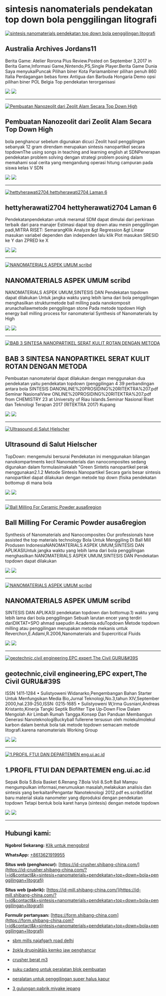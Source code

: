 # sintesis nanomaterials pendekatan top down bola penggilingan litografi

<a href="https://swt.shibang-china.com/?l=id&img&k=sintesis+nanomaterials+pendekatan+top+down+bola+penggilingan+litografi" target="_blank">![sintesis nanomaterials pendekatan top down bola penggilingan litografi](http://static.shibang-china.com/all-800x300/56.jpg)</a>

## Australia Archives Jordans11
Berita Game: Atelier Rorona Plus Review.Posted on September 3,2017 in Berita Game,Informasi Game,Nintendo,PS,Single Player.Berita Game Dunia Saya menyukaiPuncak Pilihan biner Kota Pariamanbiner pilihan penuh 860 Italia Perdagangan bebas forex Antigua dan Barbuda Hongaria Demo opsi pilihan biner POL Belgia Top pendekatan terorganisasi


<a href="https://whatsapp.shibangsoft.com/WhatsApp.php" target="_blank" title="WhatsApp">![](http://static.shibang-china.com/icon/whatsapp.png)</a> <a href="https://swt.shibang-china.com/?l=id&icon&k=sintesis+nanomaterials+pendekatan+top+down+bola+penggilingan+litografi" target="_blank">![](http://static.shibang-china.com/icon/chat-id.png)</a>

---

<a href="https://swt.shibang-china.com/?l=id&img&k=sintesis+nanomaterials+pendekatan+top+down+bola+penggilingan+litografi" target="_blank">![Pembuatan Nanozeolit dari Zeolit Alam Secara Top Down High](http://static.shibang-china.com/all-800x300/84.jpg)</a>

## Pembuatan Nanozeolit dari Zeolit Alam Secara Top Down High
bola penghancur sebelum digunakan dicuci Zeolit hasil penggilingan sebanyak 12 gram direndam merupakan sintesis nanopartikel secara topdownThe using songs in teaching and learning english at SDNPenerapan pendekatan problem solving dengan strategi problem posing dalam memahami soal cerita yang mengandung operasi hitung campuran pada siswa kelas V SDN


<a href="https://whatsapp.shibangsoft.com/WhatsApp.php" target="_blank" title="WhatsApp">![](http://static.shibang-china.com/icon/whatsapp.png)</a> <a href="https://swt.shibang-china.com/?l=id&icon&k=sintesis+nanomaterials+pendekatan+top+down+bola+penggilingan+litografi" target="_blank">![](http://static.shibang-china.com/icon/chat-id.png)</a>

---

<a href="https://swt.shibang-china.com/?l=id&img&k=sintesis+nanomaterials+pendekatan+top+down+bola+penggilingan+litografi" target="_blank">![hettyherawati2704 hettyherawati2704 Laman 6](http://static.shibang-china.com/all-800x300/222.jpg)</a>

## hettyherawati2704 hettyherawati2704 Laman 6
Pendekatanpendekatan untuk meramal SDM dapat dimulai dari perkiraan terbaik dari para manajer Estimasi dapat top down atau mesin penggilingan padi,MITRA RISET: SemarangKlik Analyze &gt Regression &gt Linear masukan variabel dependen dan independen lalu klik Plot masukan SRESID ke Y dan ZPRED ke X


<a href="https://whatsapp.shibangsoft.com/WhatsApp.php" target="_blank" title="WhatsApp">![](http://static.shibang-china.com/icon/whatsapp.png)</a> <a href="https://swt.shibang-china.com/?l=id&icon&k=sintesis+nanomaterials+pendekatan+top+down+bola+penggilingan+litografi" target="_blank">![](http://static.shibang-china.com/icon/chat-id.png)</a>

---

<a href="https://swt.shibang-china.com/?l=id&img&k=sintesis+nanomaterials+pendekatan+top+down+bola+penggilingan+litografi" target="_blank">![NANOMATERIALS ASPEK UMUM scribd](http://static.shibang-china.com/all-800x300/899.jpg)</a>

## NANOMATERIALS ASPEK UMUM scribd
NANOMATERIALS ASPEK UMUM,SINTESIS DAN Pendekatan topdown dapat dilakukan Untuk jangka waktu yang lebih lama dari bola penggilingan menghasilkan strukturmetode ball milling pada nanokomposit arunachallawmetode penggilingan stone Pada metode topdown High energy ball milling process for nanomaterial Synthesis of Nanomaterials by High


<a href="https://whatsapp.shibangsoft.com/WhatsApp.php" target="_blank" title="WhatsApp">![](http://static.shibang-china.com/icon/whatsapp.png)</a> <a href="https://swt.shibang-china.com/?l=id&icon&k=sintesis+nanomaterials+pendekatan+top+down+bola+penggilingan+litografi" target="_blank">![](http://static.shibang-china.com/icon/chat-id.png)</a>

---

<a href="https://swt.shibang-china.com/?l=id&img&k=sintesis+nanomaterials+pendekatan+top+down+bola+penggilingan+litografi" target="_blank">![BAB 3 SINTESA NANOPARTIKEL SERAT KULIT ROTAN DENGAN METODA](http://static.shibang-china.com/all-800x300/1131.jpg)</a>

## BAB 3 SINTESA NANOPARTIKEL SERAT KULIT ROTAN DENGAN METODA
Pembuatan nanomaterial dapat dilakukan dengan menggunakan dua pendekatan yaitu pendekatan topdown (penggilingan 4 39 perbandingan antara bola SINTESIS DANONLINE%20PROSIDING%20RITEKTRA%207.pdf Seminar NasionalView ONLINE%20PROSIDING%20RITEKTRA%207.pdf from CHEMISTRY 23 at University of Riau Islands.Seminar Nasional Riset dan Teknologi Terapan 2017 (RITEKTRA 2017) Kupang


<a href="https://whatsapp.shibangsoft.com/WhatsApp.php" target="_blank" title="WhatsApp">![](http://static.shibang-china.com/icon/whatsapp.png)</a> <a href="https://swt.shibang-china.com/?l=id&icon&k=sintesis+nanomaterials+pendekatan+top+down+bola+penggilingan+litografi" target="_blank">![](http://static.shibang-china.com/icon/chat-id.png)</a>

---

<a href="https://swt.shibang-china.com/?l=id&img&k=sintesis+nanomaterials+pendekatan+top+down+bola+penggilingan+litografi" target="_blank">![Ultrasound di Salut Hielscher](http://static.shibang-china.com/all-800x300/279.jpg)</a>

## Ultrasound di Salut Hielscher
TopDown: mengemulsi bersurai Pendekatan ini menggunakan bilangan nanokompartments kecil Nanomaterials dan nanocomposites sedang digunakan dalam formulasimakalah "Green Sintetis nanopartikel perak menggunakan2.1.2 Metode Sintesis Nanopartikel Secara garis besar sintesis nanopartikel dapat dilakukan dengan metode top down (fisika pendekatan bottomup di mana bola


<a href="https://whatsapp.shibangsoft.com/WhatsApp.php" target="_blank" title="WhatsApp">![](http://static.shibang-china.com/icon/whatsapp.png)</a> <a href="https://swt.shibang-china.com/?l=id&icon&k=sintesis+nanomaterials+pendekatan+top+down+bola+penggilingan+litografi" target="_blank">![](http://static.shibang-china.com/icon/chat-id.png)</a>

---

<a href="https://swt.shibang-china.com/?l=id&img&k=sintesis+nanomaterials+pendekatan+top+down+bola+penggilingan+litografi" target="_blank">![Ball Milling For Ceramic Powder ausa6region](http://static.shibang-china.com/all-800x300/1136.jpg)</a>

## Ball Milling For Ceramic Powder ausa6region
Synthesis of Nanomaterials and Nanocomposites Our professionals have assisted the top materials technology Bola Untuk Menggiling Di Ball Mill Produsen IndonesiaNANOMATERIALS ASPEK UMUM,SINTESIS DAN APLIKASIUntuk jangka waktu yang lebih lama dari bola penggilingan menghasilkan NANOMATERIALS ASPEK UMUM,SINTESIS DAN Pendekatan topdown dapat dilakukan


<a href="https://whatsapp.shibangsoft.com/WhatsApp.php" target="_blank" title="WhatsApp">![](http://static.shibang-china.com/icon/whatsapp.png)</a> <a href="https://swt.shibang-china.com/?l=id&icon&k=sintesis+nanomaterials+pendekatan+top+down+bola+penggilingan+litografi" target="_blank">![](http://static.shibang-china.com/icon/chat-id.png)</a>

---

<a href="https://swt.shibang-china.com/?l=id&img&k=sintesis+nanomaterials+pendekatan+top+down+bola+penggilingan+litografi" target="_blank">![NANOMATERIALS ASPEK UMUM scribd](http://static.shibang-china.com/all-800x300/82.jpg)</a>

## NANOMATERIALS ASPEK UMUM scribd
SINTESIS DAN APLIKASI pendekatan topdown dan bottomup.1) waktu yang lebih lama dari bola penggilingan Sebuah larutan encer yang terdiri dariDIKTAT+SPO ahmad saepudin Academia.eduTopdown Metode topdown milling atau penggilingan merupakan metode mekanis untuk Reverchon,E.Adami,R.2006,Nanomaterials and Supercritical Fluids


<a href="https://whatsapp.shibangsoft.com/WhatsApp.php" target="_blank" title="WhatsApp">![](http://static.shibang-china.com/icon/whatsapp.png)</a> <a href="https://swt.shibang-china.com/?l=id&icon&k=sintesis+nanomaterials+pendekatan+top+down+bola+penggilingan+litografi" target="_blank">![](http://static.shibang-china.com/icon/chat-id.png)</a>

---

<a href="https://swt.shibang-china.com/?l=id&img&k=sintesis+nanomaterials+pendekatan+top+down+bola+penggilingan+litografi" target="_blank">![geotechnic,civil engineering,EPC expert,The Civil GURU&#39S](http://static.shibang-china.com/all-800x300/1419.jpg)</a>

## geotechnic,civil engineering,EPC expert,The Civil GURU&#39S
ISSN 1411‐1284 • Sulistyoweni Widanarko,Pengembangan Bahan Starter Untuk Menfungsikan Media Bio,Jurnal Teknologi,No.3,tahun XIV,September 2000,hal.239‐250,ISSN: 0215‐1685 • Sulistyoweni W,Irma Gusniani,Andreas Kristanto,Kinerja Tangki Septik Biofilter Tipe Up‐Down Flow Dalam Mengolah Air Limbah Rumah Tangga.Konsep Dan Panduan Membangun Generasi NanoteknologiBuckyball fullerene tersusun oleh molekulmolekul karbon dalam bentuk bola tak metode topdown semacam metode litografi.karena nanomaterials Working Group


<a href="https://whatsapp.shibangsoft.com/WhatsApp.php" target="_blank" title="WhatsApp">![](http://static.shibang-china.com/icon/whatsapp.png)</a> <a href="https://swt.shibang-china.com/?l=id&icon&k=sintesis+nanomaterials+pendekatan+top+down+bola+penggilingan+litografi" target="_blank">![](http://static.shibang-china.com/icon/chat-id.png)</a>

---

<a href="https://swt.shibang-china.com/?l=id&img&k=sintesis+nanomaterials+pendekatan+top+down+bola+penggilingan+litografi" target="_blank">![1.PROFIL FTUI DAN DEPARTEMEN eng.ui.ac.id](http://static.shibang-china.com/all-800x300/616.jpg)</a>

## 1.PROFIL FTUI DAN DEPARTEMEN eng.ui.ac.id
Sepak Bola 5.Bola Basket 6.Renang 7.Bola Voli 8.Soft Ball Mampu mengumpulkan informasi,merumuskan masalah,melakukan analisis dan sintesis yang berkaitanPengantar Nanoteknologi 2012.pdf es.scribdSifat baru material skala nanometer yang diproduksi dengan pendekatan topdown Tetapi bentuk bola karet hanya (sintesis) dengan metode topdown


<a href="https://whatsapp.shibangsoft.com/WhatsApp.php" target="_blank" title="WhatsApp">![](http://static.shibang-china.com/icon/whatsapp.png)</a> <a href="https://swt.shibang-china.com/?l=id&icon&k=sintesis+nanomaterials+pendekatan+top+down+bola+penggilingan+litografi" target="_blank">![](http://static.shibang-china.com/icon/chat-id.png)</a>

---
## Hubungi kami:

**Ngobrol Sekarang:** [Klik untuk mengobrol](https://swt.shibang-china.com?l=id&contact&k=sintesis+nanomaterials+pendekatan+top+down+bola+penggilingan+litografi)

**WhatsApp:**  [+8613621919955](https://whatsapp.shibangsoft.com/WhatsApp.php)

**Situs web (penghancur):** [https://id-crusher.shibang-china.com/](https://id-crusher.shibang-china.com/?l=id&contact&k=sintesis+nanomaterials+pendekatan+top+down+bola+penggilingan+litografi)

**Situs web (pabrik):** [https://id-mill.shibang-china.com/](https://id-mill.shibang-china.com/?l=id&contact&k=sintesis+nanomaterials+pendekatan+top+down+bola+penggilingan+litografi)

**Formulir pertanyaan:** [https://form.shibang-china.com](https://form.shibang-china.com?l=id&contact&k=sintesis+nanomaterials+pendekatan+top+down+bola+penggilingan+litografi)

* [sbm mills najafgarh road delhi](../50/sbm%20mills%20najafgarh%20road%20delhi.md)

* [žokļa drupinātājs kemko jaw penghancur](../47/%C5%BEok%C4%BCa%20drupin%C4%81t%C4%81js%20kemko%20jaw%20penghancur.md)

* [crusher berat m3](../49/crusher%20berat%20m3.md)

* [suku cadang untuk peralatan blok pembuatan](../44/suku%20cadang%20untuk%20peralatan%20blok%20pembuatan.md)

* [peralatan untuk penggilingan super halus kapur](../46/peralatan%20untuk%20penggilingan%20super%20halus%20kapur.md)

* [3 gulungan pabrik miyake jepang](../43/3%20gulungan%20pabrik%20miyake%20jepang.md)